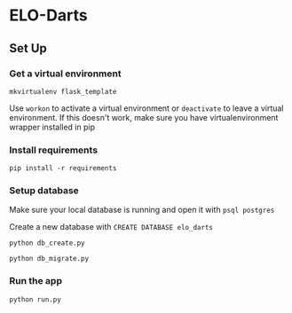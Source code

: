 # ELO-Darts

## Set Up

### Get a virtual environment
`mkvirtualenv flask_template`

Use `workon` to activate a virtual environment or `deactivate` to leave
a virtual environment. If this doesn't work, make sure you have 
virtualenvironment wrapper installed in pip

### Install requirements
`pip install -r requirements`

### Setup database
Make sure your local database is running and open it with
`psql postgres`

Create a new database with `CREATE DATABASE elo_darts`

`python db_create.py`

`python db_migrate.py`

### Run the app
`python run.py`
